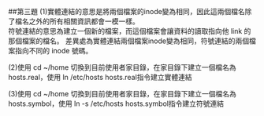 ##第三題
(1)實體連結的意思是將兩個檔案的inode變為相同，因此這兩個檔名除了檔名之外的所有相關資訊都會一模一樣。   
符號連結的意思為建立一個新的檔案，而這個檔案會讓資料的讀取指向他 link 的那個檔案的檔名。
差異處為實體連結兩個檔案inode變為相同，符號連結的兩個檔案指向不同的 inode 號碼。

(2)使用 cd ~/home 切換到目前使用者家目錄，在家目錄下建立一個檔名為 hosts.real，使用 ln /etc/hosts hosts.real指令建立實體連結

(3)使用 cd ~/home 切換到目前使用者家目錄，在家目錄下建立一個檔名為 hosts.symbol，使用 ln -s /etc/hosts hosts.symbol指令建立符號連結
